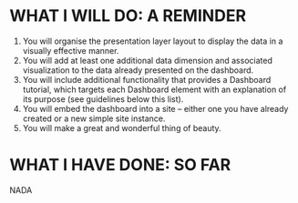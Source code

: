# WHAT I WILL DO: A REMINDER

1.  You will organise the presentation layer layout to display the data in a visually effective manner.
2.  You will add at least one additional data dimension and associated visualization to the data already presented on the dashboard.
3.  You will include additional functionality that provides a Dashboard tutorial, which targets each Dashboard element with an explanation of its purpose (see guidelines below this list).
4.  You will embed the dashboard into a site – either one you have already created or a new simple site instance.
5.  You will make a great and wonderful thing of beauty.

# WHAT I HAVE DONE: SO FAR

NADA